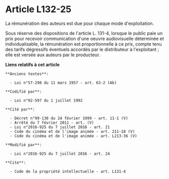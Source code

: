 # Article L132-25

La rémunération des auteurs est due pour chaque mode d'exploitation. 

Sous réserve des dispositions de l'article L. 131-4, lorsque le public paie un prix pour recevoir communication d'une oeuvre
audiovisuelle déterminée et individualisable, la rémunération est proportionnelle à ce prix, compte tenu des tarifs
dégressifs éventuels accordés par le distributeur à l'exploitant ; elle est versée aux auteurs par le producteur.

**Liens relatifs à cet article**

	**Anciens textes**:

	  - Loi n°57-298 du 11 mars 1957 - art. 63-2 (Ab)

	**Codifié par**:

	  - Loi n°92-597 du 1 juillet 1992

	**Cité par**:

	  - Décret n°99-130 du 24 février 1999 - art. 11-1 (V)
	  - Arrêté du 7 février 2011 - art. (V)
	  - Loi n°2016-925 du 7 juillet 2016 - art. 21
	  - Code du cinéma et de l'image animée - art. 211-18 (V)
	  - Code du cinéma et de l'image animée - art. L213-36 (V)

	**Modifié par**:

	  - Loi n°2016-925 du 7 juillet 2016 - art. 24

	**Cite**:

	  - Code de la propriété intellectuelle - art. L131-4

